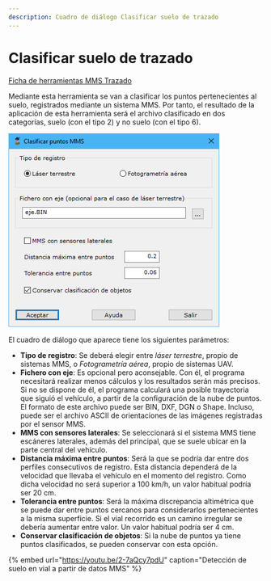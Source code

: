 ```yaml
---
description: Cuadro de diálogo Clasificar suelo de trazado
---
```


# Clasificar suelo de trazado

[Ficha de herramientas MMS Trazado](./)

Mediante esta herramienta se van a clasificar los puntos pertenecientes al suelo, registrados mediante un sistema MMS. Por tanto, el resultado de la aplicación de esta herramienta será el archivo clasificado en dos categorías, suelo \(con el tipo 2\) y no suelo \(con el tipo 6\). 

![Cuadro de di&#xE1;logo para la clasificaci&#xF3;n de suelo en v&#xED;a](../../../.gitbook/assets/image%20%288%29.png)

El cuadro de diálogo que aparece tiene los siguientes parámetros:

* **Tipo de registro**: Se deberá elegir entre _láser terrestre_, propio de sistemas MMS, o _Fotogrametría aérea_, propio de sistemas UAV.
* **Fichero con eje**: Es opcional pero aconsejable. Con él, el programa necesitará realizar menos cálculos y los resultados serán más precisos. Si no se dispone de él, el programa calculará una posible trayectoria que siguió el vehículo, a partir de la configuración de la nube de puntos. El formato de este archivo puede ser BIN, DXF, DGN o Shape. Incluso, puede ser el archivo ASCII de orientaciones de las imágenes registradas por el sensor MMS.
* **MMS con sensores laterales**: Se seleccionará si el sistema MMS tiene escáneres laterales, además del principal, que se suele ubicar en la parte central del vehículo.
* **Distancia máxima entre puntos**: Será la que se podría dar entre dos perfiles consecutivos de registro. Esta distancia dependerá de la velocidad que llevaba el vehículo en el momento del registro. Como dicha velocidad no será superior a 100 km/h, un valor habitual podría ser 20 cm. 
* **Tolerancia entre puntos**: Será la máxima discrepancia altimétrica que se puede dar entre puntos cercanos para considerarlos pertenecientes a la misma superficie. Si el vial recorrido es un camino irregular se debería aumentar entre valor. Un valor habitual podría ser 4 cm.
* **Conservar clasificación de objetos**: Si la nube de puntos ya tiene puntos clasificados, se pueden conservar con esta opción.

{% embed url="https://youtu.be/2-7aQcy7pdU" caption="Detección de suelo en vial a partir de datos MMS" %}

